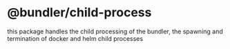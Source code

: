 # @bundler/child-process
this package handles the child processing of the bundler, the spawning and termination of docker and helm child processes

